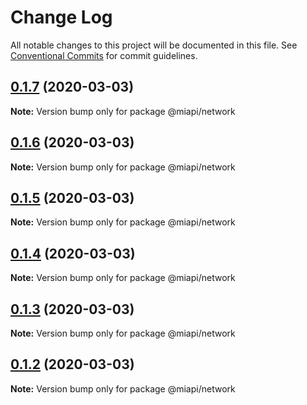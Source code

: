 # Change Log

All notable changes to this project will be documented in this file.
See [Conventional Commits](https://conventionalcommits.org) for commit guidelines.

## [0.1.7](https://github.com/kamontat/miapi/packages/network/compare/@miapi/network@0.1.6...@miapi/network@0.1.7) (2020-03-03)

**Note:** Version bump only for package @miapi/network





## [0.1.6](https://github.com/kamontat/miapi/compare/@miapi/network@0.1.5...@miapi/network@0.1.6) (2020-03-03)

**Note:** Version bump only for package @miapi/network





## [0.1.5](https://github.com/kamontat/miapi/compare/@miapi/network@0.1.4...@miapi/network@0.1.5) (2020-03-03)

**Note:** Version bump only for package @miapi/network





## [0.1.4](https://github.com/kamontat/miapi/compare/@miapi/network@0.1.3...@miapi/network@0.1.4) (2020-03-03)

**Note:** Version bump only for package @miapi/network





## [0.1.3](https://github.com/kamontat/miapi/compare/@miapi/network@0.1.2...@miapi/network@0.1.3) (2020-03-03)

**Note:** Version bump only for package @miapi/network





## [0.1.2](https://github.com/kamontat/miapi/compare/@miapi/network@0.1.1...@miapi/network@0.1.2) (2020-03-03)

**Note:** Version bump only for package @miapi/network
